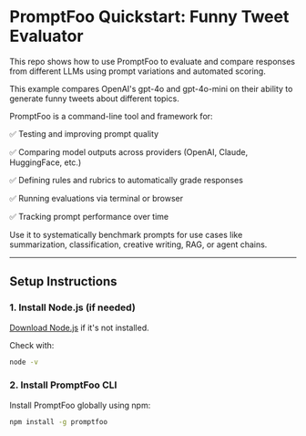 # PromptFoo Quickstart: Funny Tweet Evaluator

This repo shows how to use PromptFoo to evaluate and compare responses from different LLMs using prompt variations and automated scoring.

This example compares OpenAI's gpt-4o and gpt-4o-mini on their ability to generate funny tweets about different topics.

PromptFoo is a command-line tool and framework for:

✅ Testing and improving prompt quality

✅ Comparing model outputs across providers (OpenAI, Claude, HuggingFace, etc.)

✅ Defining rules and rubrics to automatically grade responses

✅ Running evaluations via terminal or browser

✅ Tracking prompt performance over time

Use it to systematically benchmark prompts for use cases like summarization, classification, creative writing, RAG, or agent chains.


---

## Setup Instructions

### 1. Install Node.js (if needed)

[Download Node.js](https://nodejs.org/en/download) if it's not installed.

Check with:

```bash
node -v
```

### 2. Install PromptFoo CLI

Install PromptFoo globally using npm:

```bash
npm install -g promptfoo
```




